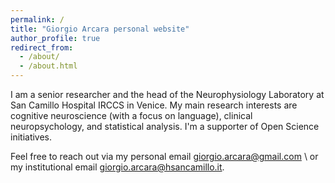 ```yaml
---
permalink: /
title: "Giorgio Arcara personal website"
author_profile: true
redirect_from: 
  - /about/
  - /about.html
---
```


I am a senior researcher and the head of the Neurophysiology Laboratory at San Camillo Hospital IRCCS in Venice. 
My main research interests are cognitive neuroscience (with a focus on language), clinical neuropsychology, and statistical analysis. I'm a supporter of Open Science initiatives.

Feel free to reach out via my personal email [giorgio.arcara@gmail.com](mailto:giorgio.arcara@gmail.com) \\
or my institutional email [giorgio.arcara@hsancamillo.it](mailto:giorgio.arcara@hsancamillo.it).

